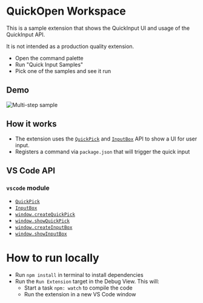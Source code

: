 # QuickOpen Workspace

This is a sample extension that shows the QuickInput UI and usage of the QuickInput API.

It is not intended as a production quality extension.

- Open the command palette
- Run "Quick Input Samples"
- Pick one of the samples and see it run

## Demo

![Multi-step sample](https://raw.githubusercontent.com/Microsoft/vscode-extension-samples/main/quickinput-sample/preview.gif)

## How it works

- The extension uses the [`QuickPick`](https://code.visualstudio.com/api/references/vscode-api#QuickPick) and [`InputBox`](https://code.visualstudio.com/api/references/vscode-api#InputBox) API to show a UI for user input.
- Registers a command via `package.json` that will trigger the quick input

## VS Code API

### `vscode` module

- [`QuickPick`](https://code.visualstudio.com/api/references/vscode-api#QuickPick)
- [`InputBox`](https://code.visualstudio.com/api/references/vscode-api#InputBox)
- [`window.createQuickPick`](https://code.visualstudio.com/api/references/vscode-api#window.createQuickPick)
- [`window.showQuickPick`](https://code.visualstudio.com/api/references/vscode-api#window.showQuickPick)
- [`window.createInputBox`](https://code.visualstudio.com/api/references/vscode-api#window.createInputBox)
- [`window.showInputBox`](https://code.visualstudio.com/api/references/vscode-api#window.showInputBox)

# How to run locally

- Run `npm install` in terminal to install dependencies
- Run the `Run Extension` target in the Debug View. This will:
	- Start a task `npm: watch` to compile the code
	- Run the extension in a new VS Code window
